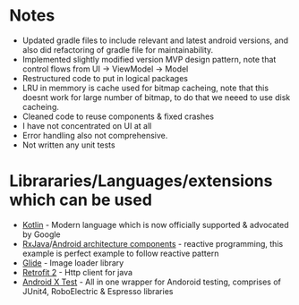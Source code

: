 # Notes
* Updated gradle files to include relevant and latest android versions, and also did refactoring of gradle file for maintainability.
* Implemented slightly modified version MVP design pattern, note that control flows from UI -> ViewModel -> Model
* Restructured code to put in logical packages
* LRU in memmory is cache used for bitmap cacheing, note that this doesnt work for large number of bitmap, to do that we neeed to use disk cacheing.
* Cleaned code to reuse components & fixed crashes
* I have not concentrated on UI at all
* Error handling also not comprehensive.
* Not written any unit tests


# Librararies/Languages/extensions which can be used
* [Kotlin](https://kotlinlang.org/docs/reference/android-overview.html) - Modern language which is now officially supported & advocated by Google
* [RxJava](https://github.com/ReactiveX/RxJava)/[Android architecture components](https://developer.android.com/topic/libraries/architecture/) - reactive programming, this example is perfect example to follow reactive pattern
* [Glide](https://github.com/codepath/android_guides/wiki/Displaying-Images-with-the-Glide-Library) - Image loader library
* [Retrofit 2](https://square.github.io/retrofit/) - Http client for java
* [Android X Test](https://developer.android.com/training/testing/set-up-project) - All in one wrapper for Andoroid testing, comprises of JUnit4, RoboElectric & Espresso libraries
